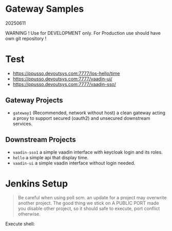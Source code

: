 # Gateway Samples
20250611

WARNING ! Use for DEVELOPMENT only. For Production use should have own git repository !

# Test
- https://ppusso.devoutsys.com:7777/los-hello/time
- https://ppusso.devoutsys.com:7777/vaadin-ui/
- https://ppusso.devoutsys.com:7777/vaadin-sso/

## Gateway Projects
- `gateway1` (Recommended, network without host) a clean gateway acting a proxy to support secured (oauth2) and unsecured downstream services.

## Downstream Projects
- `vaadin-sso1` a simple vaadin interface with keycloak login and its roles.
- `hello` a simple api that display time.
- `vaadin-ui` a simple vaadin interface without login needed.

# Jenkins Setup
> Be careful when using poll scm. an update for a project may overwrite another project.
> The good thing we stick on A PUBLIC PORT made you disable other project, so it should safe to execute, port conflict otherwise.


Execute shell:




